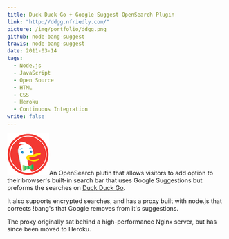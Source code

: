 ```yaml
---
title: Duck Duck Go + Google Suggest OpenSearch Plugin
link: "http://ddgg.nfriedly.com/"
picture: /img/portfolio/ddgg.png
github: node-bang-suggest
travis: node-bang-suggest
date: 2011-03-14
tags: 
  - Node.js
  - JavaScript
  - Open Source
  - HTML
  - CSS
  - Heroku
  - Continuous Integration
write: false
---
```


<img class="right" src="/img/portfolio/ddg.png" alt="" />An OpenSearch plutin that allows visitors to add option to their browser's built-in search bar that uses Google Suggestions but preforms the searches on <a href="http://duckduckgo.com">Duck Duck Go</a>.

It also supports encrypted searches, and has a proxy built with node.js that corrects !bang's that Google removes from it's suggestions. 

The proxy originally sat behind a high-performance Nginx server, but has since been moved to Heroku.